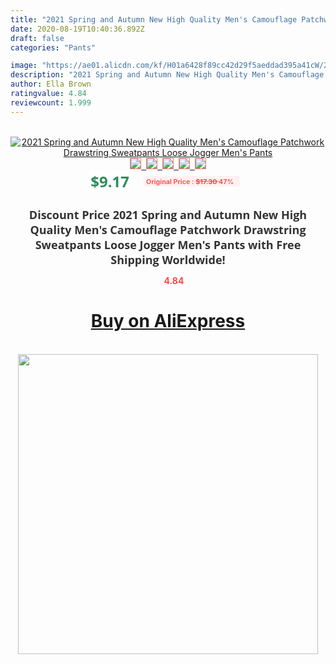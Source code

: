 ```yaml
---
title: "2021 Spring and Autumn New High Quality Men's Camouflage Patchwork Drawstring Sweatpants Loose Jogger Men's Pants"
date: 2020-08-19T10:40:36.892Z
draft: false
categories: "Pants"

image: "https://ae01.alicdn.com/kf/H01a6428f89cc42d29f5aeddad395a41cW/2021-Spring-and-Autumn-New-High-Quality-Men-s-Camouflage-Patchwork-Drawstring-Sweatpants-Loose-Jogger-Men.jpg"
description: "2021 Spring and Autumn New High Quality Men's Camouflage Patchwork Drawstring Sweatpants Loose Jogger Men's Pants"
author: Ella Brown
ratingvalue: 4.84
reviewcount: 1.999
---
```

<br>
<div style="text-align: center;">
<a href="https://s.click.aliexpress.com/e/_Am09RP" target="_blank" rel="nofollow noopener noreferrer"><img alt="2021 Spring and Autumn New High Quality Men's Camouflage Patchwork Drawstring Sweatpants Loose Jogger Men's Pants" class="magnifier-image" src="https://ae01.alicdn.com/kf/H01a6428f89cc42d29f5aeddad395a41cW/2021-Spring-and-Autumn-New-High-Quality-Men-s-Camouflage-Patchwork-Drawstring-Sweatpants-Loose-Jogger-Men.jpg_640x640.jpg">
<br>
<img style="border:1px solid salmon" src="https://ae01.alicdn.com/kf/H01a6428f89cc42d29f5aeddad395a41cW/2021-Spring-and-Autumn-New-High-Quality-Men-s-Camouflage-Patchwork-Drawstring-Sweatpants-Loose-Jogger-Men.jpg_120x120.jpg">&nbsp;&nbsp;<img style="border:1px solid salmon" src="https://ae01.alicdn.com/kf/He7e91e4113f34cc197fde2655a134bfaP/2021-Spring-and-Autumn-New-High-Quality-Men-s-Camouflage-Patchwork-Drawstring-Sweatpants-Loose-Jogger-Men.jpg_120x120.jpg">&nbsp;&nbsp;<img style="border:1px solid salmon" src="https://ae01.alicdn.com/kf/Hbef3e96dc88f4ff18bdf18ae2d52aaa7T/2021-Spring-and-Autumn-New-High-Quality-Men-s-Camouflage-Patchwork-Drawstring-Sweatpants-Loose-Jogger-Men.jpg_120x120.jpg">&nbsp;&nbsp;<img style="border:1px solid salmon" src="https://ae01.alicdn.com/kf/H4980fb2b6e4744f7aae284908aae4a2eU/2021-Spring-and-Autumn-New-High-Quality-Men-s-Camouflage-Patchwork-Drawstring-Sweatpants-Loose-Jogger-Men.jpg_120x120.jpg">&nbsp;&nbsp;<img style="border:1px solid salmon" src="https://ae01.alicdn.com/kf/H56492a96cee544f8b243409e31dd7d2aX/2021-Spring-and-Autumn-New-High-Quality-Men-s-Camouflage-Patchwork-Drawstring-Sweatpants-Loose-Jogger-Men.jpg_120x120.jpg"></a></div><br0>
<div style="text-align: center;"><span style="background-color: white; border: 0px; box-sizing: border-box; color: seagreen; display: inline-block; font-family: &quot;open sans&quot; , &quot;arial&quot; , &quot;helvetica&quot; , sans-serif , &quot;heiti&quot;; font-size: 24px; font-stretch: inherit; font-weight: 700; line-height: inherit; margin: 0px 10px 0px 0px; padding: 0px; vertical-align: middle;">$9.17 </span>
<span style="background: rgb(255 , 241 , 241); border-radius: 3px; border: 0px; box-sizing: border-box; color: #ff4747; display: inline-block; font-family: inherit; font-size: 12px; font-stretch: inherit; font-style: inherit; font-variant: inherit; font-weight: 600; line-height: inherit; margin: 0px; padding: 2px 5px; transform: scale(0.9); vertical-align: middle;">Original Price : <b style="text-decoration: line-through;">$17.30 </b> 47%&nbsp;&nbsp;</span></div>
<h1 style="color: #333333; display: inline-block; font-family: &quot;open sans&quot; , &quot;arial&quot; , &quot;helvetica&quot; , sans-serif , &quot;heiti&quot;; font-size: 18px; font-stretch: inherit; font-weight: 700; text-align: center;">Discount Price 2021 Spring and Autumn New High Quality Men's Camouflage Patchwork Drawstring Sweatpants Loose Jogger Men's Pants with Free Shipping Worldwide!</h1>
<div style="color: #ff4747; text-align: center;">
<img src="https://4.bp.blogspot.com/-M0ZcTcb-5uY/XleCXlxnR4I/AAAAAAAAAEc/OrjgMkXV1oMQFaCRZj5HQwOCBcu3w1FegCPcBGAYYCw/s1600/star.png" style="height: 15px;">&nbsp;<b>4.84</b></div>
<div class="button_cont" align="center"><a class="buynow_a" href="https://s.click.aliexpress.com/e/_Am09RP" target="_blank" rel="nofollow noopener noreferrer"><H1>Buy on AliExpress</H1></a></div><br>
<div class="separator" style="clear: both; text-align: center;">
<img src="https://lh3.googleusercontent.com/-pTy5HemUv9M/XlePHvY0dAI/AAAAAAAAAE4/0nX5iRUoIWY8eMW9Dpxeirr157OZliDIgCLcBGAsYHQ/s1600/badge.gif" width="480">
</div>
